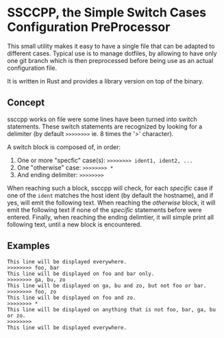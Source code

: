 SSCCPP, the Simple Switch Cases Configuration PreProcessor
==========================================================

This small utility makes it easy to have a single file that can be adapted to different cases.
Typical use is to manage dotfiles, by allowing to have only one git branch which is then preprocessed before being use as an actual configuration file.

It is written in Rust and provides a library version on top of the binary.

Concept
--------

ssccpp works on file were some lines have been turned into switch statements.
These switch statements are recognized by looking for a delimiter (by default `>>>>>>>>` ie. 8 times the '>' character).

A switch block is composed of, in order:

1. One or more "specfic" case(s): `>>>>>>>> ident1, ident2, ...`
2. One "otherwise" case: `>>>>>>>> *`
3. And ending delimiter: `>>>>>>>>`

When reaching such a block, ssccpp will check, for each *specific* case if one of the `ident` matches the host ident (by default the hostname), and if yes, will emit the following text.
When reaching the *otherwise* block, it will emit the following text if none of the *specific* statements before were entered. Finally, when reaching the ending delimtier, it will simple print all following text, until a new block is encountered.

Examples
--------

```
This line will be displayed everywhere.
>>>>>>>> foo, bar
This line will be displayed on foo and bar only.
>>>>>>>> ga, bu, zo
This line will be displayed on ga, bu and zo, but not foo or bar.
>>>>>>>> foo, zo
This line will be displayed on foo and zo.
>>>>>>>> *
This line will be displayed on anything that is not foo, bar, ga, bu or zo.
>>>>>>>>
This line will be displayed everywhere.
```
